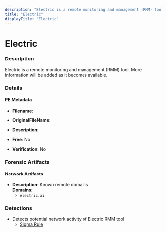```yaml
---
description: "Electric is a remote monitoring and management (RMM) tool. More information will be added as it becomes available."
title: "Electric"
displayTitle: "Electric"
---
```




# Electric


### Description

Electric is a remote monitoring and management (RMM) tool. More information will be added as it becomes available.




### Details


#### PE Metadata
- **Filename**: 
- **OriginalFileName**: 
- **Description**: 


- **Free**: No

- **Verification**: No





### Forensic Artifacts




#### Network Artifacts
- **Description**: Known remote domains
<br/>**Domains**:
    - `electric.ai`


### Detections
- Detects potential network activity of Electric RMM tool
  - [Sigma Rule](https://github.com/magicsword-io/LOLRMM/blob/main/detections/sigma/electric_network_sigma.yml)



